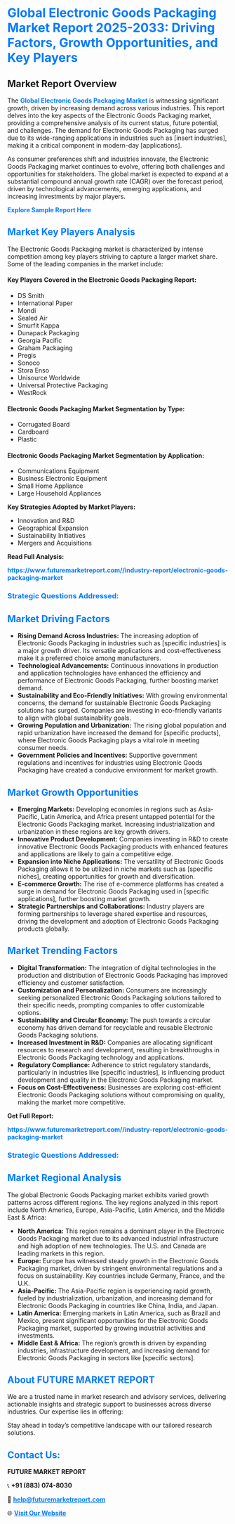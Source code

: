 <h1 style="color: #007BFF;">Global Electronic Goods Packaging Market Report 2025-2033: Driving Factors, Growth Opportunities, and Key Players</h1>

<section id="overview">
<h2>Market Report Overview</h2>
<p>The <a href="https://www.futuremarketreport.com//industry-report/electronic-goods-packaging-market" style="color: #007BFF; text-decoration: none;"><strong>Global Electronic Goods Packaging Market</strong></a> is witnessing significant growth, driven by increasing demand across various industries. This report delves into the key aspects of the Electronic Goods Packaging market, providing a comprehensive analysis of its current status, future potential, and challenges. The demand for Electronic Goods Packaging has surged due to its wide-ranging applications in industries such as [insert industries], making it a critical component in modern-day [applications].</p>
<p>As consumer preferences shift and industries innovate, the Electronic Goods Packaging market continues to evolve, offering both challenges and opportunities for stakeholders. The global market is expected to expand at a substantial compound annual growth rate (CAGR) over the forecast period, driven by technological advancements, emerging applications, and increasing investments by major players.</p>
</section>

<section id="overview">
<p><a href="https://www.futuremarketreport.com//request-sample/reportId=50633" style="color: #007BFF; text-decoration: none;"><strong>Explore Sample Report Here</strong></a></p>
</section>

<section id="key-players">
<h2 style="color: #007BFF;">Market Key Players Analysis</h2>
<p>The Electronic Goods Packaging market is characterized by intense competition among key players striving to capture a larger market share. Some of the leading companies in the market include:</p>
<h4>Key Players Covered in the Electronic Goods Packaging Report:</h4>
<ul><li>DS Smith</li><li>International Paper</li><li>Mondi</li><li>Sealed Air</li><li>Smurfit Kappa</li><li>Dunapack Packaging</li><li>Georgia Pacific</li><li>Graham Packaging</li><li>Pregis</li><li>Sonoco</li><li>Stora Enso</li><li>Unisource Worldwide</li><li>Universal Protective Packaging</li><li>WestRock</li></ul>
<h4>Electronic Goods Packaging Market Segmentation by Type:</h4>
<ul><li>Corrugated Board</li><li>Cardboard</li><li>Plastic</li></ul>

<h4>Electronic Goods Packaging Market Segmentation by Application:</h4>
<ul><li>Communications Equipment</li><li>Business Electronic Equipment</li><li>Small Home Appliance</li><li>Large Household Appliances</li></ul>
<p><strong>Key Strategies Adopted by Market Players:</strong></p>
<ul>
<li>Innovation and R&D</li>
<li>Geographical Expansion</li>
<li>Sustainability Initiatives</li>
<li>Mergers and Acquisitions</li>
</ul>
</section>

<section>
<p><strong>Read Full Analysis: </strong></p><a href="https://www.futuremarketreport.com//industry-report/electronic-goods-packaging-market" style="color: #007BFF; text-decoration: none;"><strong>https://www.futuremarketreport.com//industry-report/electronic-goods-packaging-market</strong></a>
<h3 style="color: #007BFF;">Strategic Questions Addressed:</h3>
</section>

<section id="driving-factors">
<h2 style="color: #007BFF;">Market Driving Factors</h2>
<ul>
<li><strong>Rising Demand Across Industries:</strong> The increasing adoption of Electronic Goods Packaging in industries such as [specific industries] is a major growth driver. Its versatile applications and cost-effectiveness make it a preferred choice among manufacturers.</li>
<li><strong>Technological Advancements:</strong> Continuous innovations in production and application technologies have enhanced the efficiency and performance of Electronic Goods Packaging, further boosting market demand.</li>
<li><strong>Sustainability and Eco-Friendly Initiatives:</strong> With growing environmental concerns, the demand for sustainable Electronic Goods Packaging solutions has surged. Companies are investing in eco-friendly variants to align with global sustainability goals.</li>
<li><strong>Growing Population and Urbanization:</strong> The rising global population and rapid urbanization have increased the demand for [specific products], where Electronic Goods Packaging plays a vital role in meeting consumer needs.</li>
<li><strong>Government Policies and Incentives:</strong> Supportive government regulations and incentives for industries using Electronic Goods Packaging have created a conducive environment for market growth.</li>
</ul>
</section>

<section id="growth-opportunities">
<h2 style="color: #007BFF;">Market Growth Opportunities</h2>
<ul>
<li><strong>Emerging Markets:</strong> Developing economies in regions such as Asia-Pacific, Latin America, and Africa present untapped potential for the Electronic Goods Packaging market. Increasing industrialization and urbanization in these regions are key growth drivers.</li>
<li><strong>Innovative Product Development:</strong> Companies investing in R&D to create innovative Electronic Goods Packaging products with enhanced features and applications are likely to gain a competitive edge.</li>
<li><strong>Expansion into Niche Applications:</strong> The versatility of Electronic Goods Packaging allows it to be utilized in niche markets such as [specific niches], creating opportunities for growth and diversification.</li>
<li><strong>E-commerce Growth:</strong> The rise of e-commerce platforms has created a surge in demand for Electronic Goods Packaging used in [specific applications], further boosting market growth.</li>
<li><strong>Strategic Partnerships and Collaborations:</strong> Industry players are forming partnerships to leverage shared expertise and resources, driving the development and adoption of Electronic Goods Packaging products globally.</li>
</ul>
</section>

<section id="trending-factors">
<h2 style="color: #007BFF;">Market Trending Factors</h2>
<ul>
<li><strong>Digital Transformation:</strong> The integration of digital technologies in the production and distribution of Electronic Goods Packaging has improved efficiency and customer satisfaction.</li>
<li><strong>Customization and Personalization:</strong> Consumers are increasingly seeking personalized Electronic Goods Packaging solutions tailored to their specific needs, prompting companies to offer customizable options.</li>
<li><strong>Sustainability and Circular Economy:</strong> The push towards a circular economy has driven demand for recyclable and reusable Electronic Goods Packaging solutions.</li>
<li><strong>Increased Investment in R&D:</strong> Companies are allocating significant resources to research and development, resulting in breakthroughs in Electronic Goods Packaging technology and applications.</li>
<li><strong>Regulatory Compliance:</strong> Adherence to strict regulatory standards, particularly in industries like [specific industries], is influencing product development and quality in the Electronic Goods Packaging market.</li>
<li><strong>Focus on Cost-Effectiveness:</strong> Businesses are exploring cost-efficient Electronic Goods Packaging solutions without compromising on quality, making the market more competitive.</li>
</ul>
</section>

<section>
<p><strong>Get Full Report: </strong></p><a href="https://www.futuremarketreport.com//industry-report/electronic-goods-packaging-market" style="color: #007BFF; text-decoration: none;"><strong>https://www.futuremarketreport.com//industry-report/electronic-goods-packaging-market</strong></a>
<h3 style="color: #007BFF;">Strategic Questions Addressed:</h3>
</section>


<section id="regional-analysis">
<h2 style="color: #007BFF;">Market Regional Analysis</h2>
<p>The global Electronic Goods Packaging market exhibits varied growth patterns across different regions. The key regions analyzed in this report include North America, Europe, Asia-Pacific, Latin America, and the Middle East & Africa:</p>
<ul>
<li><strong>North America:</strong> This region remains a dominant player in the Electronic Goods Packaging market due to its advanced industrial infrastructure and high adoption of new technologies. The U.S. and Canada are leading markets in this region.</li>
<li><strong>Europe:</strong> Europe has witnessed steady growth in the Electronic Goods Packaging market, driven by stringent environmental regulations and a focus on sustainability. Key countries include Germany, France, and the U.K.</li>
<li><strong>Asia-Pacific:</strong> The Asia-Pacific region is experiencing rapid growth, fueled by industrialization, urbanization, and increasing demand for Electronic Goods Packaging in countries like China, India, and Japan.</li>
<li><strong>Latin America:</strong> Emerging markets in Latin America, such as Brazil and Mexico, present significant opportunities for the Electronic Goods Packaging market, supported by growing industrial activities and investments.</li>
<li><strong>Middle East & Africa:</strong> The region’s growth is driven by expanding industries, infrastructure development, and increasing demand for Electronic Goods Packaging in sectors like [specific sectors].</li>
</ul>
</section>

<footer>
<h2 style="color: #007BFF;">About FUTURE MARKET REPORT</h2>
<p>We are a trusted name in market research and advisory services, delivering actionable insights and strategic support to businesses across diverse industries. Our expertise lies in offering:</p>

<p>Stay ahead in today’s competitive landscape with our tailored research solutions.</p>

<h2 style="color: #007BFF;">Contact Us:</h2>
<p><strong>FUTURE MARKET REPORT</strong></p>
<p>📞 <strong>+91 (883) 074-8030</strong></p>
<p>📧 <strong><a href="mailto:help@futuremarketreport.com" style="color: #007BFF;">help@futuremarketreport.com</a></strong></p>
<p>🌐 <strong><a href="https://www.futuremarketreport.com/" style="color: #007BFF;">Visit Our Website</a></strong></p>
</footer>